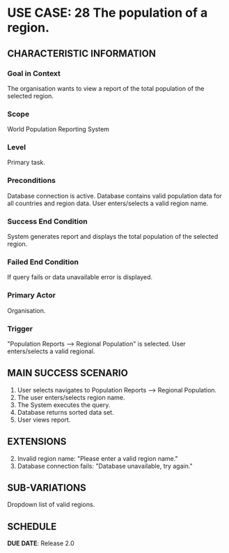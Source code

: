 # USE CASE: 28 The population of a region.

## CHARACTERISTIC INFORMATION

### Goal in Context

The organisation wants to view a report of the total population of the selected region.

### Scope

World Population Reporting System

### Level

Primary task.

### Preconditions

Database connection is active.
Database contains valid population data for all countries and region data.
User enters/selects a valid region name.

### Success End Condition

System generates report and displays the total population of the selected region.

### Failed End Condition

If query fails or data unavailable error is displayed.

### Primary Actor

Organisation.

### Trigger

"Population Reports --> Regional Population" is selected.
User enters/selects a valid regional.

## MAIN SUCCESS SCENARIO

1. User selects navigates to Population Reports --> Regional Population.
2. The user enters/selects region name.
3. The System executes the query.
4. Database returns sorted data set.
5. User views report.

## EXTENSIONS

2. Invalid region name: "Please enter a valid region name."
3. Database connection fails: "Database unavailable, try again."

## SUB-VARIATIONS

Dropdown list of valid regions.

## SCHEDULE

**DUE DATE**: Release 2.0
